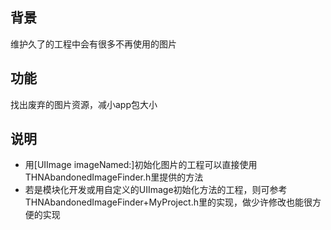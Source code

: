 ## 背景
维护久了的工程中会有很多不再使用的图片

## 功能
找出废弃的图片资源，减小app包大小

## 说明
* 用[UIImage imageNamed:]初始化图片的工程可以直接使用THNAbandonedImageFinder.h里提供的方法
* 若是模块化开发或用自定义的UIImage初始化方法的工程，则可参考THNAbandonedImageFinder+MyProject.h里的实现，做少许修改也能很方便的实现


